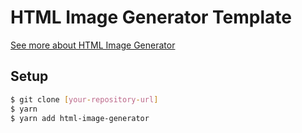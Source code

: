 # HTML Image Generator Template

[See more about HTML Image Generator](https://github.com/amotarao/html-image-generator)

## Setup

```bash
$ git clone [your-repository-url]
$ yarn
$ yarn add html-image-generator
```
